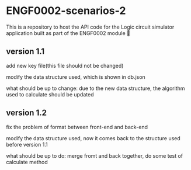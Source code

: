 # ENGF0002-scenarios-2
This is a repository to host the API code for the Logic circuit simulator application built as part of the ENGF0002 module 🚀

## version 1.1
add new key file(this file should not be changed)

modify the data structure used, which is shown in db.json

what should be up to change: 
due to the new data structure, the algorithm used to calculate should be updated

## version 1.2
fix the problem of format between front-end and back-end

modify the data structure used, now it comes back to the structure used before version 1.1

what should be up to do:
merge fromt and back together, do some test of calculate method